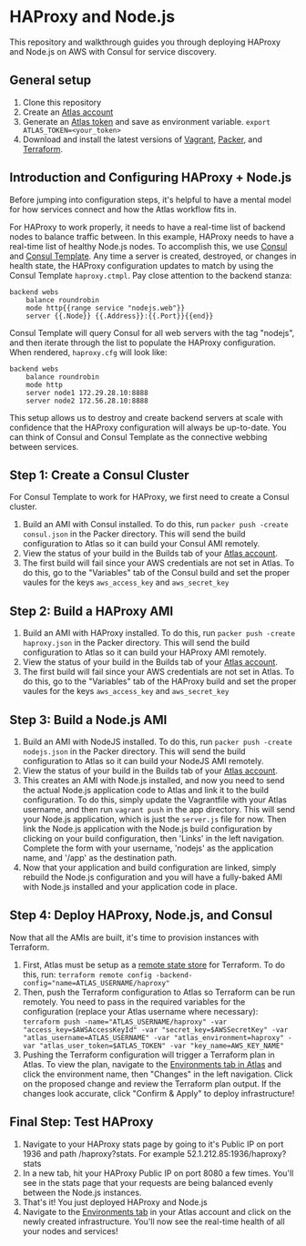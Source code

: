 HAProxy and Node.js
===================
This repository and walkthrough guides you through deploying HAProxy and Node.js on AWS with Consul for service discovery.

General setup
-------------
1. Clone this repository
2. Create an [Atlas account](https://atlas.hashicorp.com/account/new?utm_source=github&utm_medium=examples&utm_campaign=haproxy-nodejs)
3. Generate an [Atlas token](https://atlas.hashicorp.com/settings/tokens) and save as environment variable. 
`export ATLAS_TOKEN=<your_token>`
4. Download and install the latest versions of [Vagrant](https://www.vagrantup.com/downloads.html), [Packer](http://packer.io/downloads), and [Terraform](http://terraform.io/downloads). 

Introduction and Configuring HAProxy + Node.js
-----------------------------------------------
Before jumping into configuration steps, it's helpful to have a mental model for how services connect and how the Atlas workflow fits in. 

For HAProxy to work properly, it needs to have a real-time list of backend nodes to balance traffic between. In this example, HAProxy needs to have a real-time list of healthy Node.js nodes. To accomplish this, we use [Consul](https://consul.io) and [Consul Template](https://github.com/hashicorp/consul-template). Any time a server is created, destroyed, or changes in health state, the HAProxy configuration updates to match by using the Consul Template `haproxy.ctmpl`. Pay close attention to the backend stanza:

```
backend webs
    balance roundrobin
    mode http{{range service "nodejs.web"}}
    server {{.Node}} {{.Address}}:{{.Port}}{{end}}
```

Consul Template will query Consul for all web servers with the tag "nodejs", and then iterate through the list to populate the HAProxy configuration. When rendered, `haproxy.cfg` will look like:

```
backend webs
    balance roundrobin
    mode http
    server node1 172.29.28.10:8888
    server node2 172.56.28.10:8888
```
This setup allows us to destroy and create backend servers at scale with confidence that the HAProxy configuration will always be up-to-date. You can think of Consul and Consul Template as the connective webbing between services. 

Step 1: Create a Consul Cluster
-------------------------
For Consul Template to work for HAProxy, we first need to create a Consul cluster.
1. Build an AMI with Consul installed. To do this, run `packer push -create consul.json` in the Packer directory. This will send the build configuration to Atlas so it can build your Consul AMI remotely. 
2. View the status of your build in the Builds tab of your [Atlas account](https://atlas.hashicorp.com/builds).
3. The first build will fail since your AWS credentials are not set in Atlas. To do this, go to the "Variables" tab
of the Consul build and set the proper vaules for the keys `aws_access_key` and `aws_secret_key`

Step 2: Build a HAProxy AMI
---------------------
1. Build an AMI with HAProxy installed. To do this, run `packer push -create haproxy.json` in the Packer directory. This will send the build configuration to Atlas so it can build your HAProxy AMI remotely. 
2. View the status of your build in the Builds tab of your [Atlas account](https://atlas.hashicorp.com/builds).
3. The first build will fail since your AWS credentials are not set in Atlas. To do this, go to the "Variables" tab
of the HAProxy build and set the proper vaules for the keys `aws_access_key` and `aws_secret_key`

Step 3: Build a Node.js AMI
-------------------
1. Build an AMI with NodeJS installed. To do this, run `packer push -create nodejs.json` in the Packer directory. This will send the build configuration to Atlas so it can build your NodeJS AMI remotely.
2. View the status of your build in the Builds tab of your [Atlas account](https://atlas.hashicorp.com/builds).
3. This creates an AMI with Node.js installed, and now you need to send the actual Node.js application code to Atlas and link it to the build configuration. To do this, simply update the Vagrantfile with your Atlas username, and then run `vagrant push` in the app directory. This will send your Node.js application, which is just the `server.js` file for now. Then link the Node.js application with the Node.js build configuration by clicking on your build configuration, then 'Links' in the left navigation. Complete the form with your username, 'nodejs' as the application name, and '/app' as the destination path.
4. Now that your application and build configuration are linked, simply rebuild the Node.js configuration and you will have a fully-baked AMI with Node.js installed and your application code in place.

Step 4: Deploy HAProxy, Node.js, and Consul
--------------------------
Now that all the AMIs are built, it's time to provision instances with Terraform. 
1. First, Atlas must be setup as a [remote state store](http://terraform.io/docs/state/remote.html) for Terraform. To do this, run:
`terraform remote config -backend-config="name=ATLAS_USERNAME/haproxy"`
2. Then, push the Terraform configuration to Atlas so Terraform can be run remotely. You need to pass in the required variables for the configuration (replace your Atlas username where necessary):
`terraform push -name="ATLAS_USERNAME/haproxy" -var "access_key=$AWSAccessKeyId" -var "secret_key=$AWSSecretKey" -var "atlas_username=ATLAS_USERNAME" -var "atlas_environment=haproxy" -var "atlas_user_token=$ATLAS_TOKEN" -var "key_name=AWS_KEY_NAME"`
3. Pushing the Terraform configuration will trigger a Terraform plan in Atlas. To view the plan, navigate to the [Environments tab in Atlas](https://atlas.hashicorp.com/environments) and click the environment name, then "Changes" in the left navigation. Click on the proposed change and review the Terraform plan output. If the changes look accurate, click "Confirm & Apply" to deploy infrastructure!

Final Step: Test HAProxy
------------------------
1. Navigate to your HAProxy stats page by going to it's Public IP on port 1936 and path /haproxy?stats. For example 52.1.212.85:1936/haproxy?stats
2. In a new tab, hit your HAProxy Public IP on port 8080 a few times. You'll see in the stats page that your requests are being balanced evenly between the Node.js instances. 
3. That's it! You just deployed HAProxy and Node.js
4. Navigate to the [Environments tab](https://atlas.hashicorp.com/runtime) in your Atlas account and click on the newly created infrastructure. You'll now see the real-time health of all your nodes and services!
